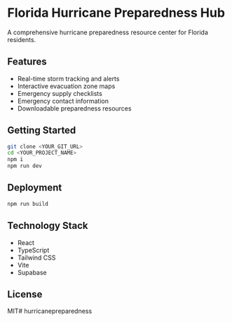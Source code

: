 # Florida Hurricane Preparedness Hub

A comprehensive hurricane preparedness resource center for Florida residents.

## Features

- Real-time storm tracking and alerts
- Interactive evacuation zone maps  
- Emergency supply checklists
- Emergency contact information
- Downloadable preparedness resources

## Getting Started

```bash
git clone <YOUR_GIT_URL>
cd <YOUR_PROJECT_NAME>
npm i
npm run dev
```

## Deployment

```bash
npm run build
```

## Technology Stack

- React
- TypeScript
- Tailwind CSS
- Vite
- Supabase

## License

MIT#   h u r r i c a n e p r e p a r e d n e s s  
 